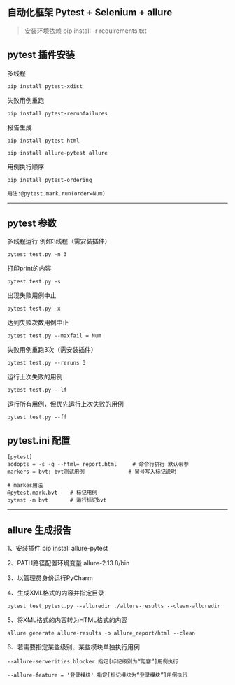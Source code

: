 
## 自动化框架 Pytest + Selenium + allure
>   安装环境依赖 pip install -r requirements.txt






## pytest 插件安装
多线程

    pip install pytest-xdist

失败用例重跑

    pip install pytest-rerunfailures 

报告生成

    pip install pytest-html 

    pip install allure-pytest allure

用例执行顺序

    pip install pytest-ordering 

    用法:@pytest.mark.run(order=Num)

---

## pytest 参数

多线程运行 例如3线程（需安装插件）

    pytest test.py -n 3  

打印print的内容

    pytest test.py -s

出现失败用例中止

    pytest test.py -x

达到失败次数用例中止 

    pytest test.py --maxfail = Num

失败用例重跑3次（需安装插件）

    pytest test.py --reruns 3 

运行上次失败的用例 

    pytest test.py --lf

运行所有用例，但优先运行上次失败的用例

    pytest test.py --ff
   

## pytest.ini 配置

    [pytest]
    addopts = -s -q --html= report.html     # 命令行执行 默认带参
    markers = bvt: bvt测试用例              # 冒号写入标记说明
    
    # markes用法
    @pytest.mark.bvt    # 标记用例   
    pytest -m bvt       # 运行标记bvt
    
---

## allure 生成报告

1、安装插件 pip install allure-pytest

2、PATH路径配置环境变量 allure-2.13.8/bin

3、以管理员身份运行PyCharm

4、生成XML格式的内容并指定目录 

    pytest test_pytest.py --alluredir ./allure-results --clean-alluredir      

5、将XML格式的内容转为HTML格式的内容

    allure generate allure-results -o allure_report/html --clean

6、若需要指定某些级别、某些模块单独执行用例

    --allure-serverities blocker 指定[标记级别为“阻塞”]用例执行 

    --allure-feature = '登录模块' 指定[标记模块为“登录模块”]用例执行


